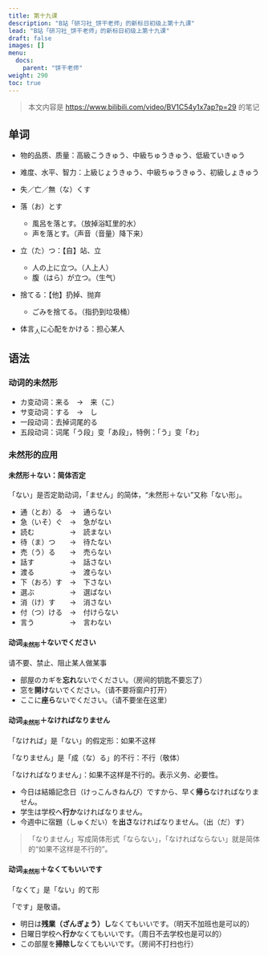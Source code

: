 ```yaml
---
title: 第十九课
description: "B站「研习社_饼干老师」的新标日初级上第十九课"
lead: "B站「研习社_饼干老师」的新标日初级上第十九课"
draft: false
images: []
menu:
  docs:
    parent: "饼干老师"
weight: 290
toc: true
---
```


> 本文内容是 https://www.bilibili.com/video/BV1C54y1x7ap?p=29 的笔记

## 单词

- 物的品质、质量：高級こうきゅう、中級ちゅうきゅう、低級ていきゅう
- 难度、水平、智力：上級じょうきゅう、中級ちゅうきゅう、初級しょきゅう
- 失／亡／無（な）くす
- 落（お）とす
  - 風呂を落とす。（放掉浴缸里的水）
  - 声を落とす。（声音（音量）降下来）

- 立（た）つ：【自】站、立
  - 人の上に立つ。（人上人）
  - 腹（はら）が立つ。（生气）

- 捨てる：【他】扔掉、抛弃
  - ごみを捨てる。（指扔到垃圾桶）

- 体言<sub>人</sub>に心配をかける：担心某人

## 语法

### 动词的未然形

- カ变动词：来る　→　来（こ）
- サ变动词：する　→　し
- 一段动词：去掉词尾的る
- 五段动词：词尾「う段」变「あ段」，特例：「う」变「わ」

### 未然形的应用

#### 未然形＋ない：简体否定

「ない」是否定助动词，「ません」的简体，“未然形＋ない”又称「ない形」。

- 通（とお）る　→　通らない
- 急（いそ）ぐ　→　急がない
- 読む　　　　　→　読まない
- 待（ま）つ　　→　待たない
- 売（う）る　　→　売らない
- 話す　　　　　→　話さない
- 渡る　　　　　→　渡らない
- 下（おろ）す　→　下さない
- 選ぶ　　　　　→　選ばない
- 消（け）す　　→　消さない
- 付（つ）ける　→　付けらない
- 言う　　　　　→　言わない

#### 动词<sub>未然形</sub>＋ないでください

请不要、禁止、阻止某人做某事

- 部屋のカギを**忘れ**ないでください。（房间的钥匙不要忘了）
- 窓を**開け**ないでください。（请不要将窗户打开）
- ここに**座ら**ないでください。（请不要坐在这里）

#### 动词<sub>未然形</sub>＋なければなりません

「なければ」是「ない」的假定形：如果不这样

「なりません」是「成（な）る」的不行：不行（敬体）

「なければなりません」：如果不这样是不行的。表示义务、必要性。

- 今日は結婚記念日（けっこんきねんび）ですから、早く**帰ら**なければなりません。
- 学生は学校へ**行か**なければなりません。
- 今週中に宿題（しゅくだい）を**出さ**なければなりません。（出（だ）す）

> 「なりません」写成简体形式「ならない」，「なければならない」就是简体的“如果不这样是不行的”。

#### 动词<sub>未然形</sub>＋なくてもいいです

「なくて」是「ない」的て形

「です」是敬语。

- 明日は**残業（ざんぎょう）し**なくてもいいです。（明天不加班也是可以的）
- 日曜日学校へ**行か**なくてもいいです。（周日不去学校也是可以的）
- この部屋を**掃除し**なくてもいいです。（房间不打扫也行）
